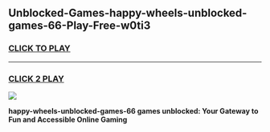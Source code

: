 
## Unblocked-Games-happy-wheels-unblocked-games-66-Play-Free-w0ti3
<h3>
<a href="https://premium76.site?title=happy-wheels-unblocked-games-66&ref=15A">CLICK TO PLAY</a></h3>
<hr>

<h3>
<a href="https://premium76.site?title=happy-wheels-unblocked-games-66&ref=15A">CLICK 2 PLAY</a>
  
</h3>

<a href="https://premium76.site?title=happy-wheels-unblocked-games-66&ref=15A"><img src="https://clearcache.store/games.png"></a>


**happy-wheels-unblocked-games-66 games unblocked: Your Gateway to Fun and Accessible Online Gaming**

